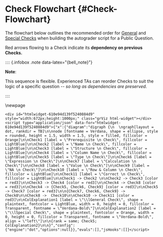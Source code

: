 # Check Flowchart {#Check-Flowchart}

The flowchart below outlines the recommended order for [General](#General-Checks) and [Special Checks](#Special-Checks) when building the autograder script for a Public Question. 

Red arrows flowing to a Check indicate its **dependency on previous Checks.**

:::: {.infobox .note data-latex="{bell_note}"}

**Note**: 

This sequence is flexible. Experienced TAs can reorder Checks to suit the logic of a specific question -- *so long as dependencies are preserved*. 

::::

\newpage 


```{=html}
<div id="htmlwidget-610e94d139f5240884d9" style="width:672px;height:1000px;" class="grViz html-widget"></div>
<script type="application/json" data-for="htmlwidget-610e94d139f5240884d9">{"x":{"diagram":"digraph {\n  \ngraph[layout = dot, rankdir = TB]\n\nnode [fontname = Verdana, shape = ellipse, style = rounded, height = 1.5, width = 1.5, style = filled, fillcolor = Orange]\n\nCheck1 [label = \"Prerequisite \n Check\", fillcolor = LightBlue]\n\nCheck2 [label = \"Name \n Check\", fillcolor = LightBlue]\n\nCheck3 [label = \"Structure \n Check\", fillcolor = LightBlue]\n\nCheck4 [label = \"Column Name \n Check\", fillcolor = LightBlue]\n\nCheck5 [label = \"Type \n Check\"]\n\nCheck6 [label = \"Expression \n Check\"]\n\nCheck7 [label = \"Calculation \n Check\"]\n\nCheck8 [label = \"Value \n Check\"]\n\nCheck9 [label = \"NA \n Check\"]\n\nCheck10 [label = \"Row & Column \n Check\", fillcolor = LightBlue]\n\nCheck11 [label = \"Correct \n Check\", fillcolor = LightBlue]\n\nCheck1 -> Check2 \n\nCheck2 -> Check3 [color = red3]\n\nCheck3 -> Check4 [color = red3]\n\nCheck4 -> Check8 [color = red3]\n\nCheck4 -> {Check5, Check6, Check9} [color = red3]\n\nCheck5 -> Check7 [color = red3]\n\n{Check7, Check6, Check9} -> Check8\n\nCheck8 ->  Check10\n\nCheck10 -> Check11 [color = red3]\n\nColExplanation1 [label = \"\\lGeneral Check\", shape = plaintext, fontcolor = LightBlue, width = 0, height = 0, fillcolor = Transparent, fontname = \"Verdana-Bold\"]\n\nColExplanation2 [label = \"\\lSpecial Check\", shape = plaintext, fontcolor = Orange, width = 0, height = 0, fillcolor = Transparent, fontname = \"Verdana-Bold\", align = \"left\"]\n\n{rank = same; Check5; ColExplanation2}\n\n}","config":{"engine":"dot","options":null}},"evals":[],"jsHooks":[]}</script>
```
